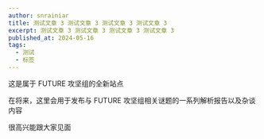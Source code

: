 ```yaml
---
author: snrainiar
title: 测试文章 3 测试文章 3 测试文章 3 测试文章 3
excerpt: 测试文章 3 测试文章 3 测试文章 3 测试文章 3
published_at: 2024-05-16
tags:
  - 测试
  - 标签
---
```


这是属于 FUTURE 攻坚组的全新站点

在将来，这里会用于发布与 FUTURE 攻坚组相关谜题的一系列解析报告以及杂谈内容

很高兴能跟大家见面
